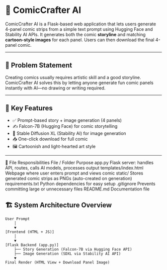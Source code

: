 # 🎨 ComicCrafter AI

ComicCrafter AI is a Flask-based web application that lets users generate 4-panel comic strips from a simple text prompt using Hugging Face and Stability AI APIs. It generates both the comic **storyline** and matching **cartoon-style images** for each panel. Users can then download the final 4-panel comic.

---

## 🚀 Problem Statement

Creating comics usually requires artistic skill and a good storyline. ComicCrafter AI solves this by letting anyone generate fun comic panels instantly with AI—no drawing or writing required.

---

## 🧠 Key Features

- ✅ Prompt-based story + image generation (4 panels)
- ✍️ Falcon-7B (Hugging Face) for comic storytelling
- 🎨 Stable Diffusion XL (Stability AI) for image generation
- 📥 One-click download for full comic
- 🖼 Cartoonish and light-hearted art style

---


📄 File Responsibilities
File / Folder	Purpose
app.py	Flask server: handles API, routes, calls AI models, processes output
templates/index.html	Webpage where user enters prompt and views comic
static/	Stores generated comic strips as PNGs (auto-created on generation)
requirements.txt	Python dependencies for easy setup
.gitignore	Prevents committing large or unnecessary files
README.md	Documentation file


## 🏗️ System Architecture Overview

```text
User Prompt
    │
    ▼
[Frontend (HTML + JS)]
    │
    ▼
[Flask Backend (app.py)]
    ├── Story Generation (Falcon-7B via Hugging Face API)
    ├── Image Generation (SDXL via Stability AI API)
    ▼
Final Render (HTML View + Download Panel Image)


